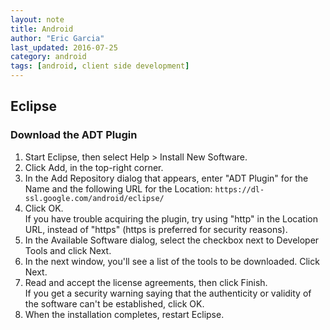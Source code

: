 ```yaml
---
layout: note
title: Android
author: "Eric Garcia"
last_updated: 2016-07-25
category: android
tags: [android, client side development]
---
```


## Eclipse

### Download the ADT Plugin
1. Start Eclipse, then select Help > Install New Software.
2. Click Add, in the top-right corner.
3. In the Add Repository dialog that appears, enter "ADT Plugin" for the Name and the following URL for the Location:
	`https://dl-ssl.google.com/android/eclipse/`
4. Click OK. <br/>
If you have trouble acquiring the plugin, try using "http" in the Location URL, instead of "https" (https is preferred for security reasons).
5. In the Available Software dialog, select the checkbox next to Developer Tools and click Next.
6. In the next window, you'll see a list of the tools to be downloaded. Click Next.
7. Read and accept the license agreements, then click Finish. <br/>
If you get a security warning saying that the authenticity or validity of the software can't be established, click OK.
8. When the installation completes, restart Eclipse.